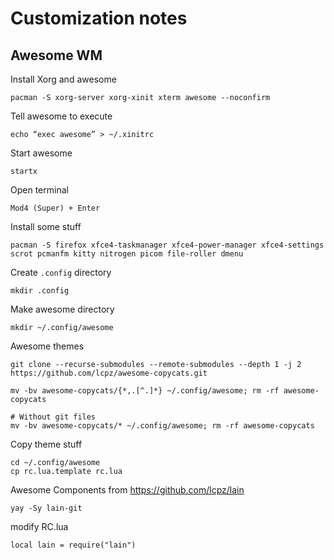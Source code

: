 # Customization notes

## Awesome WM
Install Xorg and awesome
```
pacman -S xorg-server xorg-xinit xterm awesome --noconfirm
```

Tell awesome to execute
```
echo “exec awesome” > ~/.xinitrc
```

Start awesome
```
startx
```

Open terminal
```
Mod4 (Super) + Enter
```

Install some stuff
```
pacman -S firefox xfce4-taskmanager xfce4-power-manager xfce4-settings scrot pcmanfm kitty nitrogen picom file-roller dmenu
```

Create `.config` directory
```
mkdir .config
```

Make awesome directory
```
mkdir ~/.config/awesome
```

Awesome themes
```
git clone --recurse-submodules --remote-submodules --depth 1 -j 2 https://github.com/lcpz/awesome-copycats.git

mv -bv awesome-copycats/{*,.[^.]*} ~/.config/awesome; rm -rf awesome-copycats

# Without git files
mv -bv awesome-copycats/* ~/.config/awesome; rm -rf awesome-copycats
```

Copy theme stuff
```
cd ~/.config/awesome
cp rc.lua.template rc.lua
```

Awesome Components from https://github.com/lcpz/lain
```
yay -Sy lain-git
```

modify RC.lua
```
local lain = require("lain")
```